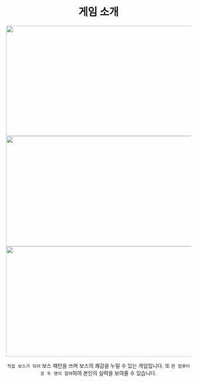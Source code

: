 <div align="center">
    <h1>
      게임 소개 
    </h1>
</div>

<div align="center">
  <img src="https://github.com/user-attachments/assets/4f288d88-23c9-4ad0-a133-32ab75c7e46e" width="600" height="300">
  <img src="https://github.com/user-attachments/assets/566db58d-0328-4a8f-8a9b-ed484e1fcc7c" width="600" height="300">
  <img src="https://github.com/user-attachments/assets/45d4dfc9-b1f4-4ef1-b848-b2bc88bbc29b" width="600" height="300">

`직접 보스가 되어` 보스 패턴을 쓰며 보스의 쾌감을 누릴 수 있는 게임입니다. 또 `한 컴퓨터로 두 명이 참여`하여 본인의 실력을 보여줄 수 있습니다.
</div>
